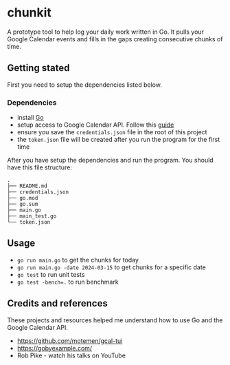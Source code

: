 # chunkit

A prototype tool to help log your daily work written in Go.
It pulls your Google Calendar events and fills in the gaps creating consecutive chunks of time.

## Getting stated

First you need to setup the dependencies listed below.

### Dependencies

- install [Go](https://golang.org/dl/)
- setup access to Google Calendar API. Follow this [guide](https://developers.google.com/calendar/api/quickstart/go)
- ensure you save the `credentials.json` file in the root of this project
- the `token.json` file will be created after you run the program for the first time

After you have setup the dependencies and run the program. You should have this file structure:

```
.
├── README.md
├── credentials.json
├── go.mod
├── go.sum
├── main.go
├── main_test.go
└── token.json
```

## Usage

- `go run main.go` to get the chunks for today
- `go run main.go -date 2024-03-15` to get chunks for a specific date
- `go test` to run unit tests
- `go test -bench=.` to run benchmark

## Credits and references

These projects and resources helped me understand how to use Go and the Google Calendar API.

- https://github.com/motemen/gcal-tui
- https://gobyexample.com/
- Rob Pike - watch his talks on YouTube


